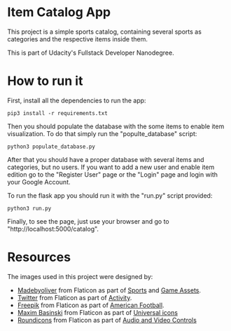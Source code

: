 # Item Catalog App

This project is a simple sports catalog, containing several sports as categories and the respective items inside them.

This is part of Udacity's Fullstack Developer Nanodegree.

# How to run it

First, install all the dependencies to run the app:

`pip3 install -r requirements.txt`

Then you should populate the database with the some items to enable item visualization. To do that simply run the "populte_database" script:

`python3 populate_database.py`

After that you should have a proper database with several items and categories, but no users.
If you want to add a new user and enable item edition go to the "Register User" page or the "Login" page and login with your Google Account.

To run the flask app you should run it with the "run.py" script provided:

`python3 run.py`

Finally, to see the page, just use your browser and go to "http://localhost:5000/catalog".

# Resources

The images used in this project were designed by:
* [Madebyoliver](https://www.flaticon.com/authors/madebyoliver) from Flaticon as part of [Sports](https://www.flaticon.com/packs/sport) and [Game Assets](https://www.flaticon.com/packs/game-assets).
* [Twitter](https://www.flaticon.com/authors/twitter) from Flaticon as part of [Activity](https://www.flaticon.com/packs/activity).
* [Freepik](https://www.flaticon.com/authors/freepik) from Flaticon as part of [American Football](https://www.flaticon.com/packs/american-football-2).
* [Maxim Basinski](https://www.flaticon.com/authors/maxim-basinski) from Flaticon as part of [Universal icons](https://www.flaticon.com/packs/universal-icons)
* [Roundicons](https://www.flaticon.com/packs/audio-and-video-controls) from Flaticon as part of [Audio and Video Controls](https://www.flaticon.com/packs/audio-and-video-controls)
